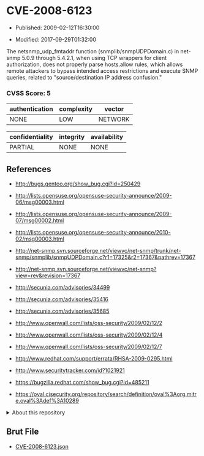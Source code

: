 # CVE-2008-6123

- Published: 2009-02-12T16:30:00

- Modified: 2017-09-29T01:32:00

The netsnmp_udp_fmtaddr function (snmplib/snmpUDPDomain.c) in net-snmp 5.0.9 through 5.4.2.1, when using TCP wrappers for client authorization, does not properly parse hosts.allow rules, which allows remote attackers to bypass intended access restrictions and execute SNMP queries, related to "source/destination IP address confusion."

### CVSS Score: **5**

| authentication | complexity | vector |
| --- | --- | --- |
| NONE | LOW | NETWORK |

| confidentiality | integrity | availability |
| --- | --- | --- |
| PARTIAL | NONE | NONE |

## References

* http://bugs.gentoo.org/show_bug.cgi?id=250429

* http://lists.opensuse.org/opensuse-security-announce/2009-06/msg00003.html

* http://lists.opensuse.org/opensuse-security-announce/2009-07/msg00002.html

* http://lists.opensuse.org/opensuse-security-announce/2010-02/msg00003.html

* http://net-snmp.svn.sourceforge.net/viewvc/net-snmp/trunk/net-snmp/snmplib/snmpUDPDomain.c?r1=17325&r2=17367&pathrev=17367

* http://net-snmp.svn.sourceforge.net/viewvc/net-snmp?view=rev&revision=17367

* http://secunia.com/advisories/34499

* http://secunia.com/advisories/35416

* http://secunia.com/advisories/35685

* http://www.openwall.com/lists/oss-security/2009/02/12/2

* http://www.openwall.com/lists/oss-security/2009/02/12/4

* http://www.openwall.com/lists/oss-security/2009/02/12/7

* http://www.redhat.com/support/errata/RHSA-2009-0295.html

* http://www.securitytracker.com/id?1021921

* https://bugzilla.redhat.com/show_bug.cgi?id=485211

* https://oval.cisecurity.org/repository/search/definition/oval%3Aorg.mitre.oval%3Adef%3A10289

<details>
<summary>About this repository</summary> 

  This repository is part of the project [Live Hack CVE](https://github.com/Live-Hack-CVE). Main website can be found [www.live-hack.org](https://www.live-hack.org) 
  
  Made by [Sn0wAlice](https://github.com/Sn0wAlice) for the people that care about security and need to have a feed of the latest CVEs. Hope you enjoy it, don't forget to star the repo and follow me on [Twitter](https://twitter.com/Sn0wAlice) and [Github](https://github.com/Sn0wAlice). And that is my [personnal website](https://www.alice-snow.me/)

  - [Home Page](https://github.com/Live-Hack-CVE)
  - [Framework](https://github.com/Live-Hack-CVE/cve-framework)
  - [CVE database](https://github.com/Live-Hack-CVE/full_database)
  - [Changelog](https://github.com/Live-Hack-CVE/Changelog)
</details>

## Brut File

* [CVE-2008-6123.json](https://raw.githubusercontent.com/Live-Hack-CVE/full_database/main/cves/2008/CVE-2008-6123.json)

